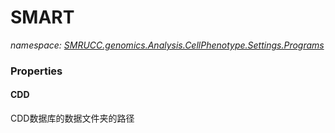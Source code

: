 ﻿# SMART
_namespace: [SMRUCC.genomics.Analysis.CellPhenotype.Settings.Programs](./index.md)_






### Properties

#### CDD
CDD数据库的数据文件夹的路径
